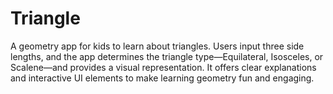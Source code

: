 # Triangle
A geometry app for kids to learn about triangles. Users input three side lengths, and the app determines the triangle type—Equilateral, Isosceles, or Scalene—and provides a visual representation. It offers clear explanations and interactive UI elements to make learning geometry fun and engaging.
